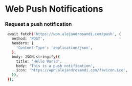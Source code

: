 # Web Push Notifications

### Request a push notification
 
```bash
 await fetch('https://wpn.alejandrosandi.com/push', {
   method: 'POST',
   headers: {
     'Content-Type': 'application/json',
   },
   body: JSON.stringify({
     title: 'Hello World',
     body: 'This is a push notification',
     icon: 'https://wpn.alejandrosandi.com/favicon.ico',
   }),
 });
```